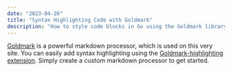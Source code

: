 ```yaml
---
date: "2023-04-26"
title: "Syntax Highlighting Code with Goldmark"
description: "How to style code blocks in Go using the Goldmark library and its Goldmark Highlighting extension."
---
```


[Goldmark](https://github.com/yuin/goldmark) is a powerful markdown processor, which is used on this very site. You can easily add syntax highlighting using the [Goldmark-highlighting extension](https://github.com/yuin/goldmark-highlighting). Simply create a custom markdown processor to get started.
